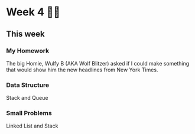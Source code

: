 # Week 4 🐫🐫

## This week

### My Homework 
The big Homie, Wulfy B (AKA Wolf Blitzer) asked if I could make something that would show him the new headlines from New York Times.
<br>
### Data Structure 
Stack and Queue
<br>
### Small Problems
Linked List and Stack
